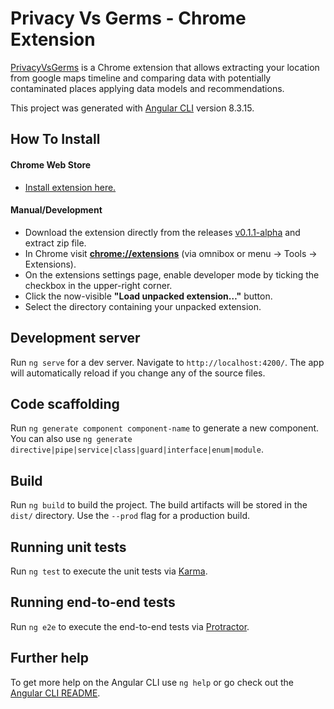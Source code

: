 # Privacy Vs Germs - Chrome Extension
[PrivacyVsGerms](https://devpost.com/software/privacy-vs-germs) is a Chrome extension that allows extracting your location from google maps timeline and comparing data with potentially contaminated places applying data models and recommendations.

This project was generated with [Angular CLI](https://github.com/angular/angular-cli) version 8.3.15.

## How To Install

#### Chrome Web Store
- [Install extension here.](https://chrome.google.com/webstore/detail/pvg/jmdhbjegpgbnlllbfcpiemhfbcfheamb?authuser=0&hl=en-GB)

#### Manual/Development

- Download the extension directly from the releases [v0.1.1-alpha](https://github.com/Neral/pvg-chrome-extension/releases/download/v0.1.1-alpha/pvg-chrome-extension.zip) and extract zip file.
- In Chrome visit [**chrome://extensions**](chrome://extensions) (via omnibox or menu -> Tools -> Extensions).
- On the extensions settings page, enable developer mode by ticking the checkbox in the upper-right corner.
- Click the now-visible **"Load unpacked extension…"** button.
- Select the directory containing your unpacked extension.

## Development server

Run `ng serve` for a dev server. Navigate to `http://localhost:4200/`. The app will automatically reload if you change any of the source files.

## Code scaffolding

Run `ng generate component component-name` to generate a new component. You can also use `ng generate directive|pipe|service|class|guard|interface|enum|module`.

## Build

Run `ng build` to build the project. The build artifacts will be stored in the `dist/` directory. Use the `--prod` flag for a production build.

## Running unit tests

Run `ng test` to execute the unit tests via [Karma](https://karma-runner.github.io).

## Running end-to-end tests

Run `ng e2e` to execute the end-to-end tests via [Protractor](http://www.protractortest.org/).

## Further help

To get more help on the Angular CLI use `ng help` or go check out the [Angular CLI README](https://github.com/angular/angular-cli/blob/master/README.md).
